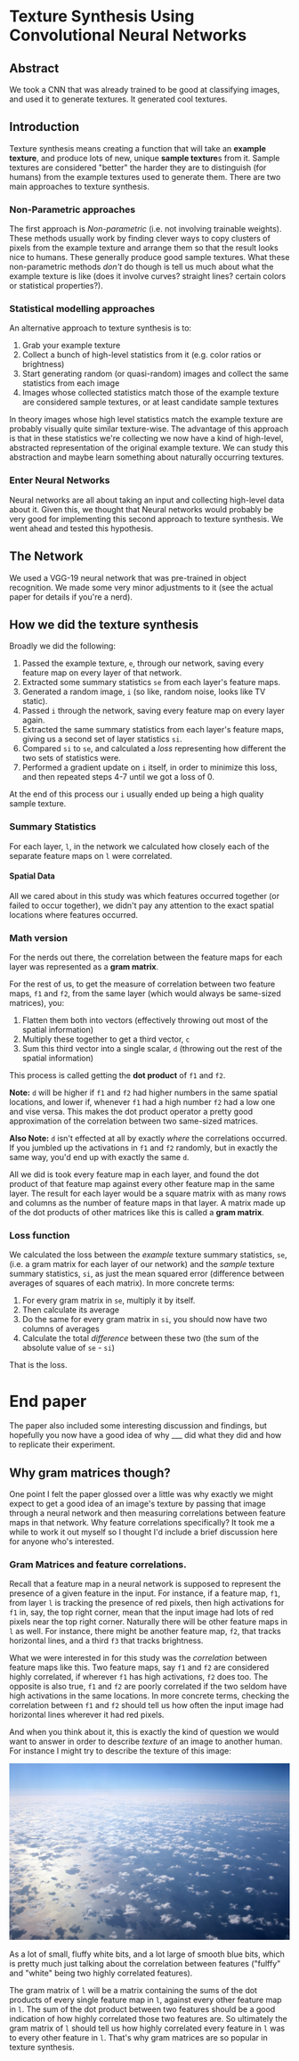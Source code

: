# Texture Synthesis Using Convolutional Neural Networks


## Abstract

We took a CNN that was already trained to be good at classifying images, and used it to generate textures. It generated cool textures.


## Introduction

Texture synthesis means creating a function that will take an **example texture**, and produce lots of new, unique **sample texture**s from it. Sample textures are considered "better" the harder they are to distinguish (for humans) from the example textures used to generate them. There are two main approaches to texture synthesis.

### Non-Parametric approaches

The first approach is *Non-parametric* (i.e. not involving trainable weights). These methods usually work by finding clever ways to copy clusters of pixels from the example texture and arrange them so that the result looks nice to humans. These generally produce good sample textures. What these non-parametric methods *don't* do though is tell us much about what the example texture is like (does it involve curves? straight lines? certain colors or statistical properties?). 

### Statistical modelling approaches

An alternative approach to texture synthesis is to:

1. Grab your example texture
2. Collect a bunch of high-level statistics from it (e.g. color ratios or brightness)
3. Start generating random (or quasi-random) images and collect the same statistics from each image
4. Images whose collected statistics match those of the example texture are considered sample textures, or at least candidate sample textures

In theory images whose high level statistics match the example texture are probably visually quite similar texture-wise. The advantage of this approach is that in these statistics we're collecting we now have a kind of high-level, abstracted representation of the original example texture. We can study this abstraction and maybe learn something about naturally occurring textures.

### Enter Neural Networks

Neural networks are all about taking an input and collecting high-level data about it. Given this, we thought that Neural networks would probably be very good for implementing this second approach to texture synthesis. We went ahead and tested this hypothesis.


## The Network

We used a VGG-19 neural network that was pre-trained in object recognition. We made some very minor adjustments to it (see the actual paper for details if you're a nerd).


## How we did the texture synthesis

Broadly we did the following:

1. Passed the example texture, `e`, through our network, saving every feature map on every layer of that network.
2. Extracted some summary statistics `se` from each layer's feature maps.
3. Generated a random image, `i` (so like, random noise, looks like TV static).
4. Passed `i` through the network, saving every feature map on every layer again.
5. Extracted the same summary statistics from each layer's feature maps, giving us a second set of layer statistics `si`.
6. Compared `si` to `se`, and calculated a *loss* representing how different the two sets of statistics were. 
7. Performed a gradient update on `i` itself, in order to minimize this loss, and then repeated steps 4-7 until we got a loss of 0.

At the end of this process our `i` usually ended up being a high quality sample texture.

### Summary Statistics

For each layer, `l`, in the network we calculated how closely each of the separate feature maps on `l` were correlated. 

#### Spatial Data

All we cared about in this study was which features occurred together (or failed to occur together), we didn't pay any attention to the exact spatial locations where features occurred.

### Math version

For the nerds out there, the correlation between the feature maps for each layer was represented as a **gram matrix**.

For the rest of us, to get the measure of correlation between two feature maps, `f1` and `f2`, from the same layer (which would always be same-sized matrices), you:

1. Flatten them both into vectors (effectively throwing out most of the spatial information)
2. Multiply these together to get a third vector, `c`
3. Sum this third vector into a single scalar, `d` (throwing out the rest of the spatial information)

This process is called getting the **dot product** of `f1` and `f2`.

**Note:** `d` will be higher if `f1` and `f2` had higher numbers in the same spatial locations, and lower if, whenever `f1` had a high number `f2` had a low one and vise versa. This makes the dot product operator a pretty good approximation of the correlation between two same-sized matrices. 

**Also Note:** `d` isn't effected at all by exactly *where* the correlations occurred. If you jumbled up the activations in `f1` and `f2` randomly, but in exactly the same way, you'd end up with exactly the same `d`.

All we did is took every feature map in each layer, and found the dot product of that feature map against every other feature map in the same layer. The result for each layer would be a square matrix with as many rows and columns as the number of feature maps in that layer. A matrix made up of the dot products of other matrices like this is called a **gram matrix**.


### Loss function

We calculated the loss between the *example* texture summary statistics, `se`, (i.e. a gram matrix for each layer of our network) and the *sample* texture summary statistics, `si`,  as just the mean squared error (difference between averages of squares of each matrix). In more concrete terms:

1. For every gram matrix in `se`, multiply it by itself. 
2. Then calculate its average
3. Do the same for every gram matrix in `si`, you should now have two columns of averages
4. Calculate the total *difference* between these two (the sum of the absolute value of `se` - `si`)

That is the loss.



# End paper

The paper also included some interesting discussion and findings, but hopefully you now have a good idea of why ___ did what they did and how to replicate their experiment.

## Why gram matrices though?

One point I felt the paper glossed over a little was why exactly we might expect to get a good idea of an image's texture by passing that image through a neural network and then measuring correlations between feature maps in that network. Why feature correlations specifically? It took me a while to work it out myself so I thought I'd include a brief discussion here for anyone who's interested.

### Gram Matrices and feature correlations.

Recall that a feature map in a neural network is supposed to represent the presence of a given feature in the input. For instance, if a feature map, `f1`, from layer `l` is tracking the presence of red pixels, then high activations for `f1` in, say, the top right corner, mean that the input image had lots of red pixels near the top right corner. Naturally there will be other feature maps in `l` as well. For instance, there might be another feature map, `f2`, that tracks horizontal lines, and a third `f3` that tracks brightness.

What we were interested in for this study was the *correlation* between feature maps like this. Two feature maps, say `f1` and `f2` are considered highly correlated, if wherever `f1` has high activations, `f2` does too. The opposite is also true, `f1` and `f2` are poorly correlated if the two seldom have high activations in the same locations. In more concrete terms, checking the correlation between `f1` and `f2` should tell us how often the input image had horizontal lines wherever it had red pixels. 

And when you think about it, this is exactly the kind of question we would want to answer in order to describe *texture* of an image to another human. For instance I might try to describe the texture of this image:

![](./images/sky.jpg)

As a lot of small, fluffy white bits, and a lot large of smooth blue bits, which is pretty much just talking about the correlation between features ("fulffy" and "white" being two highly correlated features).

The gram matrix of `l` will be a matrix containing the sums of the dot products of every single feature map in `l`, against every other feature map in `l`. The sum of the dot product between two features should be a good indication of how highly correlated those two features are. So ultimately the gram matrix of `l` should tell us how highly correlated every feature in `l` was to every other feature in `l`. That's why gram matrices are so popular in texture synthesis.